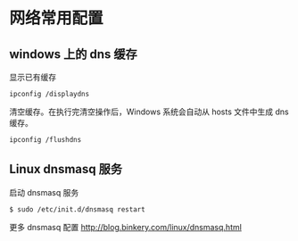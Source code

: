# 网络常用配置

## windows 上的 dns 缓存

显示已有缓存

	ipconfig /displaydns
	
清空缓存。在执行完清空操作后，Windows 系统会自动从 hosts 文件中生成 dns 缓存。

	ipconfig /flushdns
	
## Linux dnsmasq 服务

启动 dnsmasq 服务
	
	$ sudo /etc/init.d/dnsmasq restart
	
更多 dnsmasq 配置 <http://blog.binkery.com/linux/dnsmasq.html>